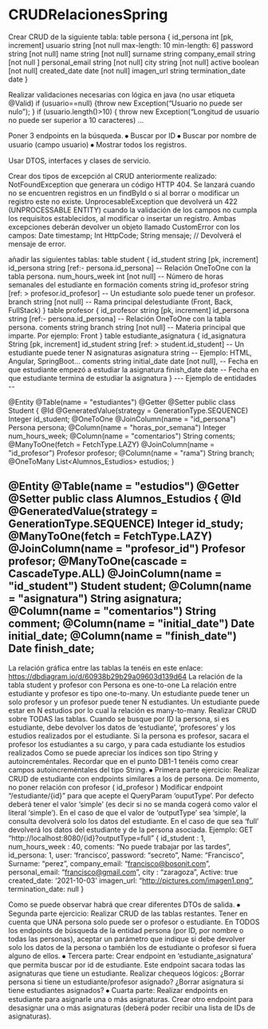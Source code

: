 # CRUDRelacionesSpring

Crear CRUD de la siguiente tabla: table persona { id_persona int [pk, increment] usuario string [not null max-length: 10 min-length: 6] password string [not null] name string [not null] surname string company_email string [not null ] personal_email string [not null] city string [not null] active boolean [not null] created_date date [not null] imagen_url string termination_date date }

Realizar validaciones necesarias con lógica en java (no usar etiqueta @Valid) if (usuario==null) {throw new Exception(“Usuario no puede ser nulo”); } if (usuario.length()>10) { throw new Exception(“Longitud de usuario no puede ser superior a 10 caracteres) ...

Poner 3 endpoints en la búsqueda. ⦁ Buscar por ID ⦁ Buscar por nombre de usuario (campo usuario) ⦁ Mostrar todos los registros.

Usar DTOS, interfaces y clases de servicio.

Crear dos tipos de excepción al CRUD anteriormente realizado: NotFoundException que generara un código HTTP 404. 
Se lanzará cuando no se encuentren registros en un findById o si al borrar o modificar un registro este no existe. 
UnprocesableException que devolverá un 422 (UNPROCESSABLE ENTITY) cuando la validación de los campos no cumpla los requisitos establecidos, al modificar o insertar un registro. 
Ambas excepciones deberán devolver un objeto llamado CustomError con los campos: Date timestamp; Int HttpCode; String mensaje; // Devolverá el mensaje de error.

añadir las siguientes tablas: 
table student
{
  id_student string [pk, increment]
  id_persona string [ref:-  persona.id_persona] -- Relación OneToOne con la tabla persona.
  num_hours_week int   [not null] -- Número de horas semanales del estudiante en formación
  coments string 
  id_profesor string [ref: > profesor.id_profesor] -- Un estudiante solo puede tener un profesor.
  branch string [not null] -- Rama principal delestudiante (Front, Back, FullStack)
}
table profesor
{
  id_profesor string [pk, increment]
  id_persona string [ref:- persona.id_persona] -- Relación OneToOne con la tabla persona.
  coments string 
  branch string [not null] -- Materia principal que imparte. Por ejemplo: Front
}
table estudiante_asignatura
{
  id_asignatura String [pk, increment]
  id_student string [ref: > student.id_student] -- Un estudiante puede tener N asignaturas
  asignatura string  -- Ejemplo: HTML, Angular, SpringBoot... 
 coments string
 initial_date date [not null], -- Fecha en que estudiante empezó a estudiar la asignatura
 finish_date date  -- Fecha en que estudiante termina de estudiar la asignatura
}
--- Ejemplo de entidades --

@Entity
@Table(name = "estudiantes")
@Getter
@Setter
public class Student {
    @Id
    @GeneratedValue(strategy = GenerationType.SEQUENCE)
    Integer id_student;
    @OneToOne
    @JoinColumn(name = "id_persona")
    Persona persona;
    @Column(name = "horas_por_semana")
    Integer num_hours_week;
    @Column(name = "comentarios")
    String coments;
    @ManyToOne(fetch = FetchType.LAZY)
    @JoinColumn(name = "id_profesor")
    Profesor profesor;
    @Column(name = "rama")
    String branch;
    @OneToMany
    List<Alumnos_Estudios> estudios;
}

 @Entity
@Table(name = "estudios")
@Getter
@Setter
public class Alumnos_Estudios {
    @Id
    @GeneratedValue(strategy = GenerationType.SEQUENCE)
    Integer id_study;
    @ManyToOne(fetch = FetchType.LAZY)
    @JoinColumn(name = "profesor_id")
    Profesor profesor;
    @ManyToOne(cascade = CascadeType.ALL)
    @JoinColumn(name = "id_student")
    Student student;
    @Column(name = "asignatura")
    String asignatura;
    @Column(name = "comentarios")
    String comment;
    @Column(name = "initial_date")
    Date initial_date;
    @Column(name = "finish_date")
    Date finish_date;
---

La relación gráfica entre las tablas la tenéis en este enlace: https://dbdiagram.io/d/60938b29b29a09603d139d64 
La relación de la tabla student y profesor con Persona es one-to-one
La relación entre estudiante y profesor es tipo one-to-many. Un estudiante puede tener un solo profesor y un profesor puede tener N estudiantes. 
Un estudiante puede estar en N estudios por lo cual la relación es many-to-many.
Realizar CRUD sobre TODAS las tablas. Cuando se busque por ID la persona, si es estudiante, debe devolver los datos de ‘estudiante’, ‘profesores’ y los estudios realizados por el estudiante. Si la persona es profesor, sacara el profesor los estudiantes a su cargo, y para cada estudiante los estudios realizados
Como se puede apreciar los índices son tipo String y autoincreméntales. Recordar que en el punto DB1-1 tenéis como crear campos autoincreméntales del tipo String.
⦁	Primera parte ejercicio:  Realizar CRUD de estudiante con endpoints similares a los de persona. De momento, no poner relación con profesor ( id_profesor )
Modificar endpoint “/estudiante/{id}” para que acepte el QueryParam ‘ouputType’. Por defecto deberá tener el valor ‘simple’ (es decir si no se manda cogerá como valor el literal ‘simple’). 
En el caso de que el valor de ‘outputType’ sea ‘simple‘,  la consulta devolverá solo los datos del estudiante. En el caso de que sea ‘full’ devolverá los datos del estudiante y de la persona asociada.
Ejemplo: 
GET “http://localhost:8080/{id}?outputType=full”
{
  id_student : 1,
  num_hours_week : 40,
  coments: “No puede trabajar por las tardes”,
 id_persona: 1,
 user: ‘francisco’,
 password: “secreto”,
 Name: “Francisco”,
 Surname: “perez”,
 company_email: “francisco@bosonit.com”,
 personal_email: “francisco@gmail.com”,
 city : “zaragoza”,
 Active: true
 created_date: ‘2021-10-03'
 imagen_url: “http://pictures.com/imagen1.png”,
 termination_date: null
}

Como se puede observar habrá que crear diferentes DTOs de salida.
⦁	Segunda parte ejercicio:  Realizar CRUD de las tablas restantes.
Tener en cuenta que UNA persona solo puede ser o profesor o estudiante. 
En TODOS los endpoints de búsqueda de la entidad persona (por ID, por nombre o todas las personas), aceptar un parámetro que indique si debe devolver solo los datos de la persona o también los de estudiante o profesor si fuera alguno de ellos.
⦁	Tercera parte: Crear endpoint en ‘estudiante_asignatura’ que permita buscar por id de estudiante. Este endpoint sacara todas las asignaturas que tiene un estudiante.
 Realizar chequeos lógicos: ¿Borrar persona si tiene un estudiante/profesor asignado? ¿Borrar asignatura si tiene estudiantes asignados?
⦁	Cuarta parte: Realizar endpoints en estudiante para asignarle una o más asignaturas. Crear otro endpoint para desasignar una o más asignaturas (deberá poder recibir una lista de IDs de asignaturas).
